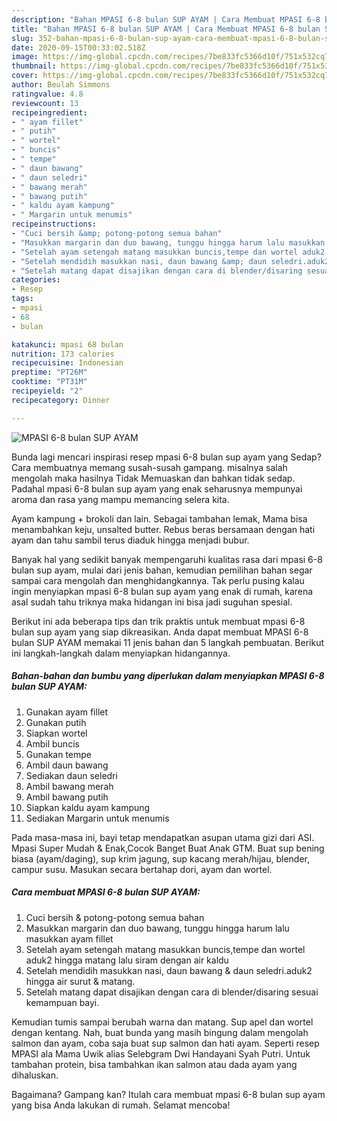 ```yaml
---
description: "Bahan MPASI 6-8 bulan SUP AYAM | Cara Membuat MPASI 6-8 bulan SUP AYAM Yang Bikin Ngiler"
title: "Bahan MPASI 6-8 bulan SUP AYAM | Cara Membuat MPASI 6-8 bulan SUP AYAM Yang Bikin Ngiler"
slug: 352-bahan-mpasi-6-8-bulan-sup-ayam-cara-membuat-mpasi-6-8-bulan-sup-ayam-yang-bikin-ngiler
date: 2020-09-15T00:33:02.518Z
image: https://img-global.cpcdn.com/recipes/7be833fc5366d10f/751x532cq70/mpasi-6-8-bulan-sup-ayam-foto-resep-utama.jpg
thumbnail: https://img-global.cpcdn.com/recipes/7be833fc5366d10f/751x532cq70/mpasi-6-8-bulan-sup-ayam-foto-resep-utama.jpg
cover: https://img-global.cpcdn.com/recipes/7be833fc5366d10f/751x532cq70/mpasi-6-8-bulan-sup-ayam-foto-resep-utama.jpg
author: Beulah Simmons
ratingvalue: 4.8
reviewcount: 13
recipeingredient:
- " ayam fillet"
- " putih"
- " wortel"
- " buncis"
- " tempe"
- " daun bawang"
- " daun seledri"
- " bawang merah"
- " bawang putih"
- " kaldu ayam kampung"
- " Margarin untuk menumis"
recipeinstructions:
- "Cuci bersih &amp; potong-potong semua bahan"
- "Masukkan margarin dan duo bawang, tunggu hingga harum lalu masukkan ayam fillet"
- "Setelah ayam setengah matang masukkan buncis,tempe dan wortel aduk2 hingga matang lalu siram dengan air kaldu"
- "Setelah mendidih masukkan nasi, daun bawang &amp; daun seledri.aduk2 hingga air surut &amp; matang."
- "Setelah matang dapat disajikan dengan cara di blender/disaring sesuai kemampuan bayi."
categories:
- Resep
tags:
- mpasi
- 68
- bulan

katakunci: mpasi 68 bulan 
nutrition: 173 calories
recipecuisine: Indonesian
preptime: "PT26M"
cooktime: "PT31M"
recipeyield: "2"
recipecategory: Dinner

---
```



![MPASI 6-8 bulan SUP AYAM](https://img-global.cpcdn.com/recipes/7be833fc5366d10f/751x532cq70/mpasi-6-8-bulan-sup-ayam-foto-resep-utama.jpg)

Bunda lagi mencari inspirasi resep mpasi 6-8 bulan sup ayam yang Sedap? Cara membuatnya memang susah-susah gampang. misalnya salah mengolah maka hasilnya Tidak Memuaskan dan bahkan tidak sedap. Padahal mpasi 6-8 bulan sup ayam yang enak seharusnya mempunyai aroma dan rasa yang mampu memancing selera kita.

Ayam kampung + brokoli dan lain. Sebagai tambahan lemak, Mama bisa menambahkan keju, unsalted butter. Rebus beras bersamaan dengan hati ayam dan tahu sambil terus diaduk hingga menjadi bubur.

Banyak hal yang sedikit banyak mempengaruhi kualitas rasa dari mpasi 6-8 bulan sup ayam, mulai dari jenis bahan, kemudian pemilihan bahan segar sampai cara mengolah dan menghidangkannya. Tak perlu pusing kalau ingin menyiapkan mpasi 6-8 bulan sup ayam yang enak di rumah, karena asal sudah tahu triknya maka hidangan ini bisa jadi suguhan spesial.


Berikut ini ada beberapa tips dan trik praktis untuk membuat mpasi 6-8 bulan sup ayam yang siap dikreasikan. Anda dapat membuat MPASI 6-8 bulan SUP AYAM memakai 11 jenis bahan dan 5 langkah pembuatan. Berikut ini langkah-langkah dalam menyiapkan hidangannya.

<!--inarticleads1-->

##### Bahan-bahan dan bumbu yang diperlukan dalam menyiapkan MPASI 6-8 bulan SUP AYAM:

1. Gunakan  ayam fillet
1. Gunakan  putih
1. Siapkan  wortel
1. Ambil  buncis
1. Gunakan  tempe
1. Ambil  daun bawang
1. Sediakan  daun seledri
1. Ambil  bawang merah
1. Ambil  bawang putih
1. Siapkan  kaldu ayam kampung
1. Sediakan  Margarin untuk menumis


Pada masa-masa ini, bayi tetap mendapatkan asupan utama gizi dari ASI. Mpasi Super Mudah &amp; Enak,Cocok Banget Buat Anak GTM. Buat sup bening biasa (ayam/daging), sup krim jagung, sup kacang merah/hijau, blender, campur susu. Masukan secara bertahap dori, ayam dan wortel. 

<!--inarticleads2-->

##### Cara membuat MPASI 6-8 bulan SUP AYAM:

1. Cuci bersih &amp; potong-potong semua bahan
1. Masukkan margarin dan duo bawang, tunggu hingga harum lalu masukkan ayam fillet
1. Setelah ayam setengah matang masukkan buncis,tempe dan wortel aduk2 hingga matang lalu siram dengan air kaldu
1. Setelah mendidih masukkan nasi, daun bawang &amp; daun seledri.aduk2 hingga air surut &amp; matang.
1. Setelah matang dapat disajikan dengan cara di blender/disaring sesuai kemampuan bayi.


Kemudian tumis sampai berubah warna dan matang. Sup apel dan wortel dengan kentang. Nah, buat bunda yang masih bingung dalam mengolah salmon dan ayam, coba saja buat sup salmon dan hati ayam. Seperti resep MPASI ala Mama Uwik alias Selebgram Dwi Handayani Syah Putri. Untuk tambahan protein, bisa tambahkan ikan salmon atau dada ayam yang dihaluskan. 

Bagaimana? Gampang kan? Itulah cara membuat mpasi 6-8 bulan sup ayam yang bisa Anda lakukan di rumah. Selamat mencoba!
